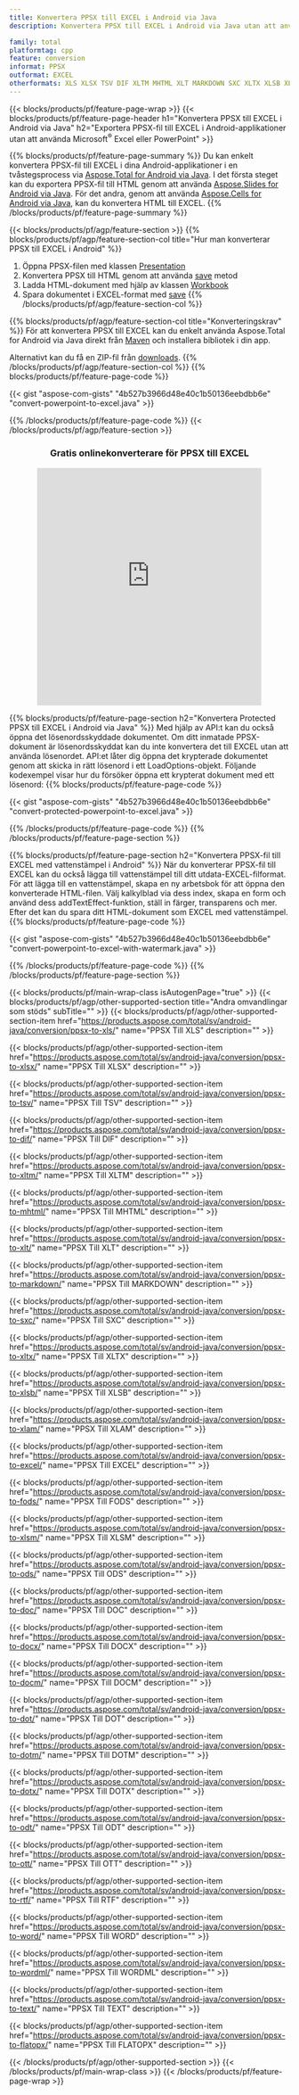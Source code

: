 ```yaml
---
title: Konvertera PPSX till EXCEL i Android via Java
description: Konvertera PPSX till EXCEL i Android via Java utan att använda Microsoft Excel eller PowerPoint

family: total
platformtag: cpp
feature: conversion
informat: PPSX
outformat: EXCEL
otherformats: XLS XLSX TSV DIF XLTM MHTML XLT MARKDOWN SXC XLTX XLSB XLAM CSV FODS XLSM ODS DOC DOCX DOCM DOT DOTM DOTX ODT OTT RTF WORD WORDML TEXT FLATOPX
---
```

{{< blocks/products/pf/feature-page-wrap >}}
{{< blocks/products/pf/feature-page-header h1="Konvertera PPSX till EXCEL i Android via Java" h2="Exportera PPSX-fil till EXCEL i Android-applikationer utan att använda Microsoft<sup>&reg;</sup> Excel eller PowerPoint" >}}

{{% blocks/products/pf/feature-page-summary %}}
Du kan enkelt konvertera PPSX-fil till EXCEL i dina Android-applikationer i en tvåstegsprocess via [Aspose.Total for Android via Java](https://products.aspose.com/total/android-java/). I det första steget kan du exportera PPSX-fil till HTML genom att använda [Aspose.Slides for Android via Java](https://products.aspose.com/slides/android-java/). För det andra, genom att använda [Aspose.Cells for Android via Java](https://products.aspose.com/cells/android-java/), kan du konvertera HTML till EXCEL. 
{{% /blocks/products/pf/feature-page-summary  %}}

{{< blocks/products/pf/agp/feature-section >}}
{{% blocks/products/pf/agp/feature-section-col title="Hur man konverterar PPSX till EXCEL i Android" %}}
1. Öppna PPSX-filen med klassen [Presentation](https://reference.aspose.com/slides/java/com.aspose.slides/Presentation)
2. Konvertera PPSX till HTML genom att använda [save](https://reference.aspose.com/slides/java/com.aspose.slides/Presentation#save-java.lang.String-int-com.aspose.slides.ISaveOptions-) metod
3. Ladda HTML-dokument med hjälp av klassen [Workbook](https://reference.aspose.com/cells/java/com.aspose.cells/Workbook)
4. Spara dokumentet i EXCEL-format med [save](https://reference.aspose.com/cells/java/com.aspose.cells/)
{{% /blocks/products/pf/agp/feature-section-col %}}

{{% blocks/products/pf/agp/feature-section-col title="Konverteringskrav" %}}
För att konvertera PPSX till EXCEL kan du enkelt använda Aspose.Total for Android via Java direkt från [Maven](https://releases.aspose.com/total/java/) och installera bibliotek i din app.

Alternativt kan du få en ZIP-fil från [downloads](https://releases.aspose.comtotal/androidjava).
{{% /blocks/products/pf/agp/feature-section-col %}}
{{% blocks/products/pf/feature-page-code %}}

{{< gist "aspose-com-gists" "4b527b3966d48e40c1b50136eebdbb6e" "convert-powerpoint-to-excel.java" >}}



{{% /blocks/products/pf/feature-page-code %}}
{{< /blocks/products/pf/agp/feature-section >}}
<div class="container-fluid agp-content bg-white aboutfile box-1 vh100 section nopbtm">
<div class=container>
<div class=row>
<div class="demobox tc col-md-12 padding-0" align="center">

<h3>Gratis onlinekonverterare för PPSX till EXCEL</h3>

<iframe style="border: none; height: 426px;" scrolling="no" src="https://total-conversion-app-65z5r2lp.qa.k8s.dynabic.com/?to=xlsx&from=ppsx" id="child-iframe" width="80%"></iframe>

</div></div>
</div></div>

{{% blocks/products/pf/feature-page-section  h2="Konvertera Protected PPSX till EXCEL i Android via Java" %}}
Med hjälp av API:t kan du också öppna det lösenordsskyddade dokumentet. Om ditt inmatade PPSX-dokument är lösenordsskyddat kan du inte konvertera det till EXCEL utan att använda lösenordet. API:et låter dig öppna det krypterade dokumentet genom att skicka in rätt lösenord i ett LoadOptions-objekt. Följande kodexempel visar hur du försöker öppna ett krypterat dokument med ett lösenord:
{{% blocks/products/pf/feature-page-code %}}

{{< gist "aspose-com-gists" "4b527b3966d48e40c1b50136eebdbb6e" "convert-protected-powerpoint-to-excel.java" >}}

{{% /blocks/products/pf/feature-page-code  %}}
{{% /blocks/products/pf/feature-page-section %}}

{{% blocks/products/pf/feature-page-section  h2="Konvertera PPSX-fil till EXCEL med vattenstämpel i Android" %}}
När du konverterar PPSX-fil till EXCEL kan du också lägga till vattenstämpel till ditt utdata-EXCEL-filformat. För att lägga till en vattenstämpel, skapa en ny arbetsbok för att öppna den konverterade HTML-filen. Välj kalkylblad via dess index, skapa en form och använd dess addTextEffect-funktion, ställ in färger, transparens och mer. Efter det kan du spara ditt HTML-dokument som EXCEL med vattenstämpel.
{{% blocks/products/pf/feature-page-code %}}

{{< gist "aspose-com-gists" "4b527b3966d48e40c1b50136eebdbb6e" "convert-powerpoint-to-excel-with-watermark.java" >}}

{{% /blocks/products/pf/feature-page-code  %}}
{{% /blocks/products/pf/feature-page-section %}}

{{< blocks/products/pf/main-wrap-class isAutogenPage="true" >}}
{{< blocks/products/pf/agp/other-supported-section title="Andra omvandlingar som stöds" subTitle="" >}}
{{< blocks/products/pf/agp/other-supported-section-item href="https://products.aspose.com/total/sv/android-java/conversion/ppsx-to-xls/" name="PPSX Till XLS" description="" >}}

{{< blocks/products/pf/agp/other-supported-section-item href="https://products.aspose.com/total/sv/android-java/conversion/ppsx-to-xlsx/" name="PPSX Till XLSX" description="" >}}

{{< blocks/products/pf/agp/other-supported-section-item href="https://products.aspose.com/total/sv/android-java/conversion/ppsx-to-tsv/" name="PPSX Till TSV" description="" >}}

{{< blocks/products/pf/agp/other-supported-section-item href="https://products.aspose.com/total/sv/android-java/conversion/ppsx-to-dif/" name="PPSX Till DIF" description="" >}}

{{< blocks/products/pf/agp/other-supported-section-item href="https://products.aspose.com/total/sv/android-java/conversion/ppsx-to-xltm/" name="PPSX Till XLTM" description="" >}}

{{< blocks/products/pf/agp/other-supported-section-item href="https://products.aspose.com/total/sv/android-java/conversion/ppsx-to-mhtml/" name="PPSX Till MHTML" description="" >}}

{{< blocks/products/pf/agp/other-supported-section-item href="https://products.aspose.com/total/sv/android-java/conversion/ppsx-to-xlt/" name="PPSX Till XLT" description="" >}}

{{< blocks/products/pf/agp/other-supported-section-item href="https://products.aspose.com/total/sv/android-java/conversion/ppsx-to-markdown/" name="PPSX Till MARKDOWN" description="" >}}

{{< blocks/products/pf/agp/other-supported-section-item href="https://products.aspose.com/total/sv/android-java/conversion/ppsx-to-sxc/" name="PPSX Till SXC" description="" >}}

{{< blocks/products/pf/agp/other-supported-section-item href="https://products.aspose.com/total/sv/android-java/conversion/ppsx-to-xltx/" name="PPSX Till XLTX" description="" >}}

{{< blocks/products/pf/agp/other-supported-section-item href="https://products.aspose.com/total/sv/android-java/conversion/ppsx-to-xlsb/" name="PPSX Till XLSB" description="" >}}

{{< blocks/products/pf/agp/other-supported-section-item href="https://products.aspose.com/total/sv/android-java/conversion/ppsx-to-xlam/" name="PPSX Till XLAM" description="" >}}

{{< blocks/products/pf/agp/other-supported-section-item href="https://products.aspose.com/total/sv/android-java/conversion/ppsx-to-excel/" name="PPSX Till EXCEL" description="" >}}

{{< blocks/products/pf/agp/other-supported-section-item href="https://products.aspose.com/total/sv/android-java/conversion/ppsx-to-fods/" name="PPSX Till FODS" description="" >}}

{{< blocks/products/pf/agp/other-supported-section-item href="https://products.aspose.com/total/sv/android-java/conversion/ppsx-to-xlsm/" name="PPSX Till XLSM" description="" >}}

{{< blocks/products/pf/agp/other-supported-section-item href="https://products.aspose.com/total/sv/android-java/conversion/ppsx-to-ods/" name="PPSX Till ODS" description="" >}}

{{< blocks/products/pf/agp/other-supported-section-item href="https://products.aspose.com/total/sv/android-java/conversion/ppsx-to-doc/" name="PPSX Till DOC" description="" >}}

{{< blocks/products/pf/agp/other-supported-section-item href="https://products.aspose.com/total/sv/android-java/conversion/ppsx-to-docx/" name="PPSX Till DOCX" description="" >}}

{{< blocks/products/pf/agp/other-supported-section-item href="https://products.aspose.com/total/sv/android-java/conversion/ppsx-to-docm/" name="PPSX Till DOCM" description="" >}}

{{< blocks/products/pf/agp/other-supported-section-item href="https://products.aspose.com/total/sv/android-java/conversion/ppsx-to-dot/" name="PPSX Till DOT" description="" >}}

{{< blocks/products/pf/agp/other-supported-section-item href="https://products.aspose.com/total/sv/android-java/conversion/ppsx-to-dotm/" name="PPSX Till DOTM" description="" >}}

{{< blocks/products/pf/agp/other-supported-section-item href="https://products.aspose.com/total/sv/android-java/conversion/ppsx-to-dotx/" name="PPSX Till DOTX" description="" >}}

{{< blocks/products/pf/agp/other-supported-section-item href="https://products.aspose.com/total/sv/android-java/conversion/ppsx-to-odt/" name="PPSX Till ODT" description="" >}}

{{< blocks/products/pf/agp/other-supported-section-item href="https://products.aspose.com/total/sv/android-java/conversion/ppsx-to-ott/" name="PPSX Till OTT" description="" >}}

{{< blocks/products/pf/agp/other-supported-section-item href="https://products.aspose.com/total/sv/android-java/conversion/ppsx-to-rtf/" name="PPSX Till RTF" description="" >}}

{{< blocks/products/pf/agp/other-supported-section-item href="https://products.aspose.com/total/sv/android-java/conversion/ppsx-to-word/" name="PPSX Till WORD" description="" >}}

{{< blocks/products/pf/agp/other-supported-section-item href="https://products.aspose.com/total/sv/android-java/conversion/ppsx-to-wordml/" name="PPSX Till WORDML" description="" >}}

{{< blocks/products/pf/agp/other-supported-section-item href="https://products.aspose.com/total/sv/android-java/conversion/ppsx-to-text/" name="PPSX Till TEXT" description="" >}}

{{< blocks/products/pf/agp/other-supported-section-item href="https://products.aspose.com/total/sv/android-java/conversion/ppsx-to-flatopx/" name="PPSX Till FLATOPX" description="" >}}


{{< /blocks/products/pf/agp/other-supported-section >}}
{{< /blocks/products/pf/main-wrap-class >}}
{{< /blocks/products/pf/feature-page-wrap >}}